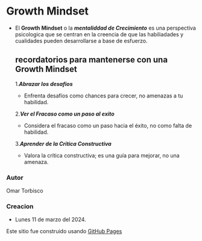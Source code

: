 # Growth Mindset
- El **Growth Mindset** o la ***mentaliddad de Crecimiento*** es una perspectiva psicologica que se centran en la creencia de que las habiliadades y cualidades pueden desarrollarse a base de esfuerzo. 

  ## recordatorios para mantenerse con una **Growth Mindset**
  
   1.***Abrazar los desafios***
    - Enfrenta desafíos como chances para crecer, no amenazas a tu habilidad.
    
   2.***Ver el Fracaso como un paso al exito***
    - Considera el fracaso como un paso hacia el éxito, no como falta de habilidad.
    
   3.***Aprender de la Critica Constructiva***
    - Valora la crítica constructiva; es una guía para mejorar, no una amenaza.

### Autor
Omar Torbisco

### Creacion
- Lunes 11 de marzo del 2024.

Este sitio fue construido usando [GitHub Pages](https://github.com/omartpiza)
